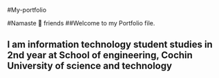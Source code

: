 #My-portfolio

#Namaste 🙏 friends
##Welcome to my Portfolio file.
## I am information technology student studies in 2nd year at School of engineering, Cochin University of science and technology
